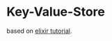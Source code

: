 # Key-Value-Store
based on [elixir tutorial](https://elixir-lang.org/getting-started/introduction.html).